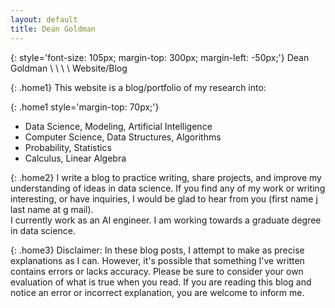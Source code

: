 ```yaml
---
layout: default
title: Dean Goldman
---
```


{: style='font-size: 105px; margin-top: 300px; margin-left: -50px;'}
Dean Goldman \\
\\
\\
\\
Website/Blog


{: .home1}
This website is a blog/portfolio of my research into:

{: .home1 style='margin-top: 70px;'}
- Data Science, Modeling, Artificial Intelligence
- Computer Science, Data Structures, Algorithms
- Probability, Statistics
- Calculus, Linear Algebra

{: .home2}
I write a blog to practice writing, share projects, and improve my understanding of ideas in data science. If you find any of my work or writing interesting, or have inquiries, I would be glad to hear from you (first name j last name at g mail).  
I currently work as an AI engineer. I am working towards a graduate degree in data science.

{: .home3}
Disclaimer: In these blog posts, I attempt to make as precise explanations as I can. However, it's possible that something I've written contains errors or lacks accuracy. Please be sure to consider your own evaluation of what is true when you read. If you are reading this blog and notice an error or incorrect explanation, you are welcome to inform me.